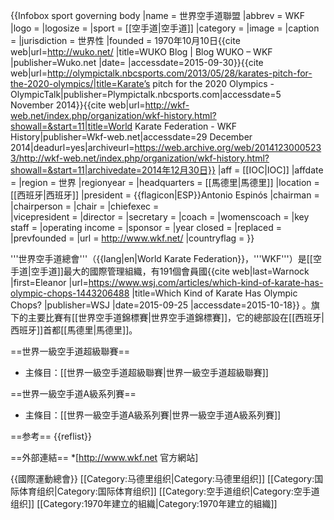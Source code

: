{{Infobox sport governing body
|name         = 世界空手道聯盟
|abbrev       = WKF
|logo         = 
|logosize     = 
|sport        = [[空手道|空手道]]
|category     =
|image        =
|caption      = 
|jurisdiction = 世界性
|founded      = 1970年10月10日<ref>{{cite web|url=http://wuko.net/ |title=WUKO Blog | Blog WUKO – WKF |publisher=Wuko.net |date= |accessdate=2015-09-30}}</ref><ref>{{cite web|url=http://olympictalk.nbcsports.com/2013/05/28/karates-pitch-for-the-2020-olympics/|title=Karate’s pitch for the 2020 Olympics - OlympicTalk|publisher=Plympictalk.nbcsports.com|accessdate=5 November 2014}}</ref><ref>{{cite web|url=http://wkf-web.net/index.php/organization/wkf-history.html?showall=&start=11|title=World Karate Federation - WKF History|publisher=Wkf-web.net|accessdate=29 December 2014|deadurl=yes|archiveurl=https://web.archive.org/web/20141230005233/http://wkf-web.net/index.php/organization/wkf-history.html?showall=&start=11|archivedate=2014年12月30日}}</ref>
|aff          = [[IOC|IOC]]
|affdate      = 
|region       = 世界
|regionyear   = 
|headquarters = [[馬德里|馬德里]]
|location     = [[西班牙|西班牙]]
|president    = {{flagicon|ESP}}Antonio Espinós
|chairman     = 
|chairperson  =
|chair        =
|chiefexec    =  
|vicepresident = 
|director     =
|secretary    =
|coach        = 
|womenscoach  = 
|key staff    = 
|operating income =
|sponsor      =
|year closed  =
|replaced     =
|prevfounded  = 
|url          = http://www.wkf.net/
|countryflag  =
}}

'''世界空手道總會'''（{{lang|en|World Karate Federation}}，'''WKF'''）是[[空手道|空手道]]最大的國際管理組織，有191個會員國<ref>{{cite web|last=Warnock |first=Eleanor |url=https://www.wsj.com/articles/which-kind-of-karate-has-olympic-chops-1443206488 |title=Which Kind of Karate Has Olympic Chops? |publisher=WSJ |date=2015-09-25 |accessdate=2015-10-18}}</ref> 。旗下的主要比賽有[[世界空手道錦標賽|世界空手道錦標賽]]，它的總部設在[[西班牙|西班牙]]首都[[馬德里|馬德里]]。

==世界一級空手道超級聯賽==
* 主條目：[[世界一級空手道超級聯賽|世界一級空手道超級聯賽]]

==世界一級空手道A級系列賽==
* 主條目：[[世界一級空手道A級系列賽|世界一級空手道A級系列賽]]

==参考==
{{reflist}}

==外部連結==
*[http://www.wkf.net 官方網站]

{{國際運動總會}}
[[Category:马德里组织|Category:马德里组织]]
[[Category:国际体育组织|Category:国际体育组织]]
[[Category:空手道组织|Category:空手道组织]]
[[Category:1970年建立的組織|Category:1970年建立的組織]]